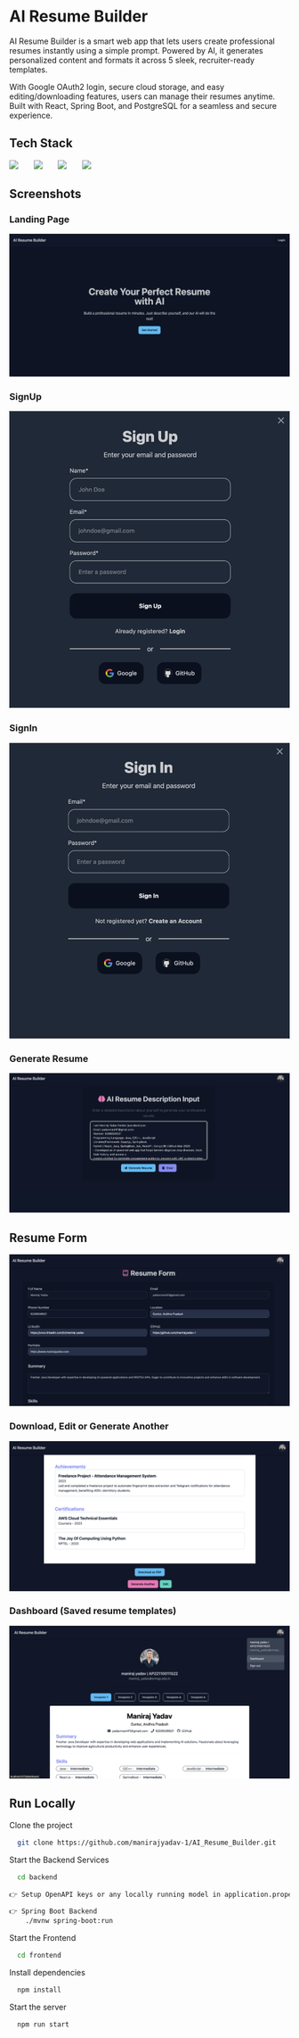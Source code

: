 # AI Resume Builder

AI Resume Builder is a smart web app that lets users create professional resumes instantly using a simple prompt. Powered by AI, it generates personalized content and formats it across 5 sleek, recruiter-ready templates.

With Google OAuth2 login, secure cloud storage, and easy editing/downloading features, users can manage their resumes anytime. Built with React, Spring Boot, and PostgreSQL for a seamless and secure experience.



## Tech Stack

<img src="https://www.vectorlogo.zone/logos/reactjs/reactjs-icon.svg" />&nbsp;&nbsp;&nbsp;&nbsp;&nbsp;&nbsp;
<img src="https://www.vectorlogo.zone/logos/java/java-ar21.svg" />&nbsp;&nbsp;&nbsp;&nbsp;&nbsp;&nbsp;
<img src="https://www.vectorlogo.zone/logos/springio/springio-icon.svg" />&nbsp;&nbsp;&nbsp;&nbsp;&nbsp;&nbsp;
<img src="https://www.vectorlogo.zone/logos/postgresql/postgresql-ar21.svg" />



## Screenshots


### Landing Page
![App Screenshot](https://github.com/manirajyadav-1/AI_Resume_Builder/blob/main/output/LandingPage.png?raw=true)

### SignUp 
![App Screenshot](https://github.com/manirajyadav-1/AI_Resume_Builder/blob/main/output/SignUp.png?raw=true)

### SignIn
![App Screenshot](https://github.com/manirajyadav-1/AI_Resume_Builder/blob/main/output/SignIn.png?raw=true)

### Generate Resume
![App Screenshot](https://github.com/manirajyadav-1/AI_Resume_Builder/blob/main/output/GenerateResume.png?raw=true)

## Resume Form
![App Screenshot](https://github.com/manirajyadav-1/AI_Resume_Builder/blob/main/output/ResumeForm.png?raw=true)

### Download, Edit or Generate Another
![App Screenshot](https://github.com/manirajyadav-1/AI_Resume_Builder/blob/main/output/Edit-Download.png?raw=true)

### Dashboard (Saved resume templates)
![App Screenshot](https://github.com/manirajyadav-1/AI_Resume_Builder/blob/main/output/Dashboard.png?raw=true)






## Run Locally

Clone the project

```bash
  git clone https://github.com/manirajyadav-1/AI_Resume_Builder.git
```

Start the Backend Services

```bash
  cd backend
```

```bash
👉 Setup OpenAPI keys or any locally running model in application.properties
```


```bash
👉 Spring Boot Backend
    ./mvnw spring-boot:run
```


Start the Frontend

```bash
  cd frontend
```

Install dependencies

```bash
  npm install
```

Start the server

```bash
  npm run start
```
